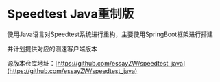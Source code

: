 # Speedtest Java重制版
使用Java语言对Speedtest系统进行重构，主要使用SpringBoot框架进行搭建

并计划提供对应的测速客户端版本

源版本仓库地址：[https://github.com/essayZW/speedtest_java](https://github.com/essayZW/speedtest_java)
